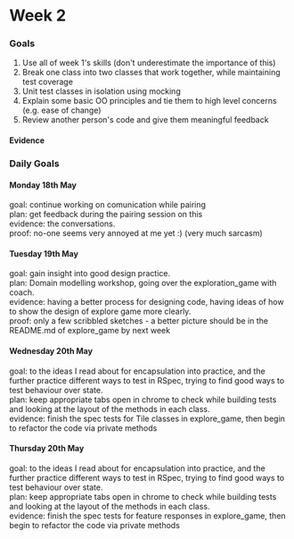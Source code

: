 # Week 2
### Goals

1. Use all of week 1's skills (don't underestimate the importance of this)
2. Break one class into two classes that work together, while maintaining test coverage
3. Unit test classes in isolation using mocking
4. Explain some basic OO principles and tie them to high level concerns (e.g. ease of change)
5. Review another person's code and give them meaningful feedback

#### Evidence

### Daily Goals

#### Monday 18th May

goal: continue working on comunication while pairing <br/>
plan: get feedback during the pairing session on this <br/>
evidence: the conversations. <br/>
proof: no-one seems very annoyed at me yet :) (very much sarcasm)

#### Tuesday 19th May

goal: gain insight into good design practice. <br/>
plan: Domain modelling workshop, going over the exploration_game with coach. <br/>
evidence: having a better process for designing code, having ideas of how to show the design of explore game more clearly. <br/>
proof: only a few scribbled sketches - a better picture should be in the README.md of explore_game by next week

#### Wednesday 20th May

goal: to the ideas I read about for encapsulation into practice, and the further practice different ways to test in RSpec, trying to find good ways to test behaviour over state. <br/>
plan: keep appropriate tabs open in chrome to check while building tests and looking at the layout of the methods in each class. <br/>
evidence: finish the spec tests for Tile classes in explore_game, then begin to refactor the code via private methods

#### Thursday 20th May

goal: to the ideas I read about for encapsulation into practice, and the further practice different ways to test in RSpec, trying to find good ways to test behaviour over state. <br/>
plan: keep appropriate tabs open in chrome to check while building tests and looking at the layout of the methods in each class. <br/>
evidence: finish the spec tests for feature responses in explore_game, then begin to refactor the code via private methods
